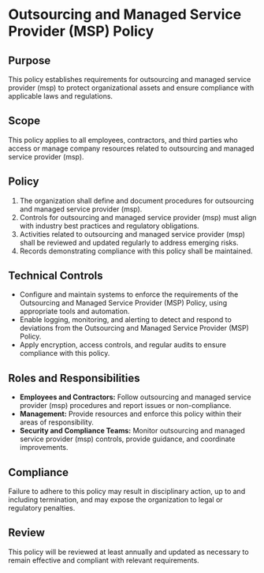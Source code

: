 # Outsourcing and Managed Service Provider (MSP) Policy

## Purpose

This policy establishes requirements for outsourcing and managed service provider (msp) to protect organizational assets and ensure compliance with applicable laws and regulations.

## Scope

This policy applies to all employees, contractors, and third parties who access or manage company resources related to outsourcing and managed service provider (msp).

## Policy

1. The organization shall define and document procedures for outsourcing and managed service provider (msp).
2. Controls for outsourcing and managed service provider (msp) must align with industry best practices and regulatory obligations.
3. Activities related to outsourcing and managed service provider (msp) shall be reviewed and updated regularly to address emerging risks.
4. Records demonstrating compliance with this policy shall be maintained.

## Technical Controls

- Configure and maintain systems to enforce the requirements of the Outsourcing and Managed Service Provider (MSP) Policy, using appropriate tools and automation.
- Enable logging, monitoring, and alerting to detect and respond to deviations from the Outsourcing and Managed Service Provider (MSP) Policy.
- Apply encryption, access controls, and regular audits to ensure compliance with this policy.

## Roles and Responsibilities

- **Employees and Contractors:** Follow outsourcing and managed service provider (msp) procedures and report issues or non-compliance.
- **Management:** Provide resources and enforce this policy within their areas of responsibility.
- **Security and Compliance Teams:** Monitor outsourcing and managed service provider (msp) controls, provide guidance, and coordinate improvements.

## Compliance

Failure to adhere to this policy may result in disciplinary action, up to and including termination, and may expose the organization to legal or regulatory penalties.

## Review

This policy will be reviewed at least annually and updated as necessary to remain effective and compliant with relevant requirements.
